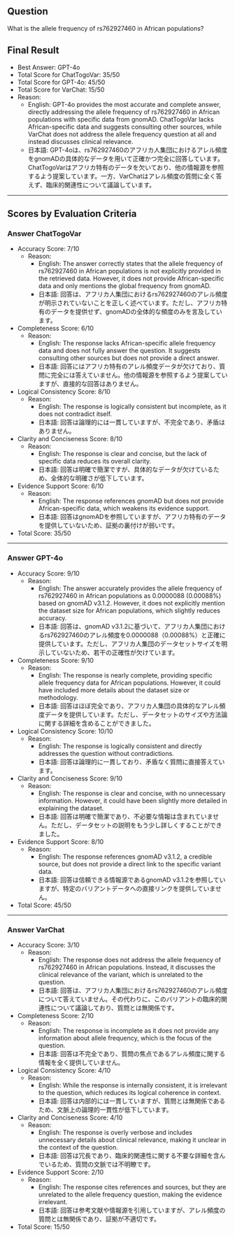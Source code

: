## Question

What is the allele frequency of rs762927460 in African populations?

## Final Result

- Best Answer: GPT-4o
- Total Score for ChatTogoVar: 35/50
- Total Score for GPT-4o: 45/50
- Total Score for VarChat: 15/50
- Reason:
  - English: GPT-4o provides the most accurate and complete answer, directly addressing the allele frequency of rs762927460 in African populations with specific data from gnomAD. ChatTogoVar lacks African-specific data and suggests consulting other sources, while VarChat does not address the allele frequency question at all and instead discusses clinical relevance.
  - 日本語: GPT-4oは、rs762927460のアフリカ人集団におけるアレル頻度をgnomADの具体的なデータを用いて正確かつ完全に回答しています。ChatTogoVarはアフリカ特有のデータを欠いており、他の情報源を参照するよう提案しています。一方、VarChatはアレル頻度の質問に全く答えず、臨床的関連性について議論しています。

---

## Scores by Evaluation Criteria

### Answer ChatTogoVar
- Accuracy Score: 7/10
  - Reason: 
    - English: The answer correctly states that the allele frequency of rs762927460 in African populations is not explicitly provided in the retrieved data. However, it does not provide African-specific data and only mentions the global frequency from gnomAD.
    - 日本語: 回答は、アフリカ人集団におけるrs762927460のアレル頻度が明示されていないことを正しく述べています。ただし、アフリカ特有のデータを提供せず、gnomADの全体的な頻度のみを言及しています。
- Completeness Score: 6/10
  - Reason: 
    - English: The response lacks African-specific allele frequency data and does not fully answer the question. It suggests consulting other sources but does not provide a direct answer.
    - 日本語: 回答にはアフリカ特有のアレル頻度データが欠けており、質問に完全には答えていません。他の情報源を参照するよう提案していますが、直接的な回答はありません。
- Logical Consistency Score: 8/10
  - Reason: 
    - English: The response is logically consistent but incomplete, as it does not contradict itself.
    - 日本語: 回答は論理的には一貫していますが、不完全であり、矛盾はありません。
- Clarity and Conciseness Score: 8/10
  - Reason: 
    - English: The response is clear and concise, but the lack of specific data reduces its overall clarity.
    - 日本語: 回答は明確で簡潔ですが、具体的なデータが欠けているため、全体的な明確さが低下しています。
- Evidence Support Score: 6/10
  - Reason: 
    - English: The response references gnomAD but does not provide African-specific data, which weakens its evidence support.
    - 日本語: 回答はgnomADを参照していますが、アフリカ特有のデータを提供していないため、証拠の裏付けが弱いです。
- Total Score: 35/50

---

### Answer GPT-4o
- Accuracy Score: 9/10
  - Reason: 
    - English: The answer accurately provides the allele frequency of rs762927460 in African populations as 0.0000088 (0.00088%) based on gnomAD v3.1.2. However, it does not explicitly mention the dataset size for African populations, which slightly reduces accuracy.
    - 日本語: 回答は、gnomAD v3.1.2に基づいて、アフリカ人集団におけるrs762927460のアレル頻度を0.0000088（0.00088%）と正確に提供しています。ただし、アフリカ人集団のデータセットサイズを明示していないため、若干の正確性が欠けています。
- Completeness Score: 9/10
  - Reason: 
    - English: The response is nearly complete, providing specific allele frequency data for African populations. However, it could have included more details about the dataset size or methodology.
    - 日本語: 回答はほぼ完全であり、アフリカ人集団の具体的なアレル頻度データを提供しています。ただし、データセットのサイズや方法論に関する詳細を含めることができました。
- Logical Consistency Score: 10/10
  - Reason: 
    - English: The response is logically consistent and directly addresses the question without contradictions.
    - 日本語: 回答は論理的に一貫しており、矛盾なく質問に直接答えています。
- Clarity and Conciseness Score: 9/10
  - Reason: 
    - English: The response is clear and concise, with no unnecessary information. However, it could have been slightly more detailed in explaining the dataset.
    - 日本語: 回答は明確で簡潔であり、不必要な情報は含まれていません。ただし、データセットの説明をもう少し詳しくすることができました。
- Evidence Support Score: 8/10
  - Reason: 
    - English: The response references gnomAD v3.1.2, a credible source, but does not provide a direct link to the specific variant data.
    - 日本語: 回答は信頼できる情報源であるgnomAD v3.1.2を参照していますが、特定のバリアントデータへの直接リンクを提供していません。
- Total Score: 45/50

---

### Answer VarChat
- Accuracy Score: 3/10
  - Reason: 
    - English: The response does not address the allele frequency of rs762927460 in African populations. Instead, it discusses the clinical relevance of the variant, which is unrelated to the question.
    - 日本語: 回答は、アフリカ人集団におけるrs762927460のアレル頻度について答えていません。その代わりに、このバリアントの臨床的関連性について議論しており、質問とは無関係です。
- Completeness Score: 2/10
  - Reason: 
    - English: The response is incomplete as it does not provide any information about allele frequency, which is the focus of the question.
    - 日本語: 回答は不完全であり、質問の焦点であるアレル頻度に関する情報を全く提供していません。
- Logical Consistency Score: 4/10
  - Reason: 
    - English: While the response is internally consistent, it is irrelevant to the question, which reduces its logical coherence in context.
    - 日本語: 回答は内部的には一貫していますが、質問とは無関係であるため、文脈上の論理的一貫性が低下しています。
- Clarity and Conciseness Score: 4/10
  - Reason: 
    - English: The response is overly verbose and includes unnecessary details about clinical relevance, making it unclear in the context of the question.
    - 日本語: 回答は冗長であり、臨床的関連性に関する不要な詳細を含んでいるため、質問の文脈では不明瞭です。
- Evidence Support Score: 2/10
  - Reason: 
    - English: The response cites references and sources, but they are unrelated to the allele frequency question, making the evidence irrelevant.
    - 日本語: 回答は参考文献や情報源を引用していますが、アレル頻度の質問とは無関係であり、証拠が不適切です。
- Total Score: 15/50
